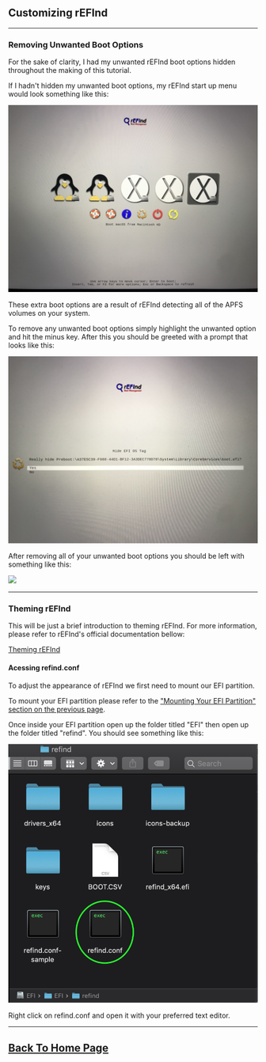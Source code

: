 ## Customizing rEFInd
***

### Removing Unwanted Boot Options

For the sake of clarity, I had my unwanted rEFInd boot options hidden throughout the making of this tutorial.

If I hadn't hidden my unwanted boot options, my rEFInd start up menu would look something like this:

![](images/uglyrefind.png)

These extra boot options are a result of rEFInd detecting all of the APFS volumes on your system.

To remove any unwanted boot options simply highlight the unwanted option and hit the minus key. After this you should be greeted with a prompt that looks like this:

![](images/refindremove.png)

After removing all of your unwanted boot options you should be left with something like this:

![](images/manjrefind.png)
***
### Theming rEFInd

This will be just a brief introduction to theming rEFInd. For more information, please refer to rEFInd's official documentation bellow:

[Theming rEFInd](https://www.rodsbooks.com/refind/themes.html)

#### Acessing refind.conf

To adjust the appearance of rEFInd we first need to mount our EFI partition.

To mount your EFI partition please refer to the ["Mounting Your EFI Partition" section on the previous page](bootlinux.md#efi123).

Once inside your EFI partition open up the folder titled "EFI" then open up the folder titled "refind".  You should see something like this:

![](images/conf.png)

Right click on refind.conf and open it with your preferred text editor.






























***
## [Back To Home Page](https://github.com/connollydean/Markdwon-Tutorial/blob/master/README.md)
